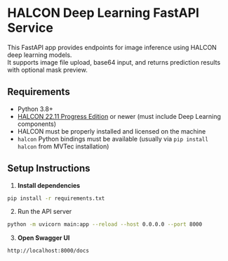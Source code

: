 # HALCON Deep Learning FastAPI Service

This FastAPI app provides endpoints for image inference using HALCON deep learning models.  
It supports image file upload, base64 input, and returns prediction results with optional mask preview.

## Requirements

- Python 3.8+
- [HALCON 22.11 Progress Edition](https://www.mvtec.com/products/halcon) or newer (must include Deep Learning components)
- HALCON must be properly installed and licensed on the machine
- `halcon` Python bindings must be available (usually via `pip install halcon` from MVTec installation)


## Setup Instructions

1. **Install dependencies**
```bash
pip install -r requirements.txt
```

2. Run the API server
```bash
python -m uvicorn main:app --reload --host 0.0.0.0 --port 8000
```

3. **Open Swagger UI**
```bash
http://localhost:8000/docs
```